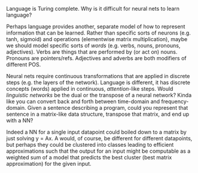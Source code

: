 Language is Turing complete.  Why is it difficult for neural nets to learn language?

Perhaps language provides another, separate model of how to represent information that can be learned.  Rather than specific sorts of neurons (e.g. tanh, sigmoid) and operations (elementwise matrix multiplication), maybe we should model specific sorts of *words* (e.g. verbs, nouns, pronouns, adjectives).  Verbs are things that are performed by (or act on) nouns.  Pronouns are pointers/refs.  Adjectives and adverbs are both modifiers of different POS.

Neural nets require continuous transformations that are applied in discrete steps (e.g. the layers of the network).  Language is different, it has discrete concepts (words) applied in continuous, *attention*-like steps.  Would *linguistic networks* be the dual or the transpose of a neural network?  Kinda like you can convert back and forth between time-domain and frequency-domain.  Given a sentence describing a program, could you represent that sentence in a matrix-like data structure, transpose that matrix, and end up with a NN?

Indeed a NN for a single input datapoint could boiled down to a matrix by just solving y = Ax.  A would, of course, be different for different datapoints, but perhaps they could be clustered into classes leading to efficient approximations such that the output for an input might be computable as a weighted sum of a model that predicts the best cluster (best matrix approximation) for the given input.
